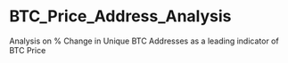 # BTC_Price_Address_Analysis
Analysis on % Change in Unique BTC Addresses as a leading indicator of BTC Price
